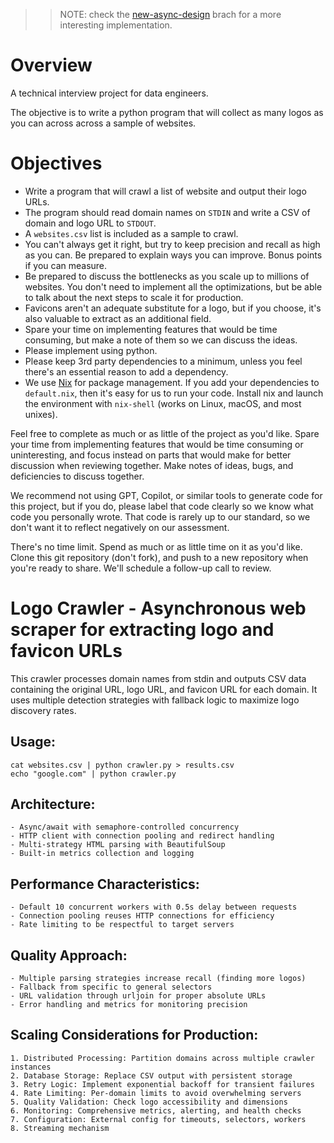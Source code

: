 >> NOTE: check the [new-async-design](https://github.com/luizpbraga/mixrank/tree/new-async-design) brach for a more interesting implementation. 

# Overview

A technical interview project for data engineers.

The objective is to write a python program that will collect as many logos as you can across across a sample of websites.


# Objectives

* Write a program that will crawl a list of website and output their logo URLs.
* The program should read domain names on `STDIN` and write a CSV of domain and logo URL to `STDOUT`.
* A `websites.csv` list is included as a sample to crawl.
* You can't always get it right, but try to keep precision and recall as high as you can. Be prepared to explain ways you can improve. Bonus points if you can measure.
* Be prepared to discuss the bottlenecks as you scale up to millions of websites. You don't need to implement all the optimizations, but be able to talk about the next steps to scale it for production.
* Favicons aren't an adequate substitute for a logo, but if you choose, it's also valuable to extract as an additional field.
* Spare your time on implementing features that would be time consuming, but make a note of them so we can discuss the ideas.
* Please implement using python.
* Please keep 3rd party dependencies to a minimum, unless you feel there's an essential reason to add a dependency.
* We use [Nix](https://nixos.org/nix/) for package management. If you add your dependencies to `default.nix`, then it's easy for us to run your code. Install nix and launch the environment with `nix-shell` (works on Linux, macOS, and most unixes).

Feel free to complete as much or as little of the project as you'd like. Spare your time from implementing features that would be time consuming or uninteresting, and focus instead on parts that would make for better discussion when reviewing together. Make notes of ideas, bugs, and deficiencies to discuss together.

We recommend not using GPT, Copilot, or similar tools to generate code for this project, but if you do, please label that code clearly so we know what code you personally wrote. That code is rarely up to our standard, so we don't want it to reflect negatively on our assessment.

There's no time limit. Spend as much or as little time on it as you'd like. Clone this git repository (don't fork), and push to a new repository when you're ready to share. We'll schedule a follow-up call to review.


# Logo Crawler - Asynchronous web scraper for extracting logo and favicon URLs

This crawler processes domain names from stdin and outputs CSV data containing
the original URL, logo URL, and favicon URL for each domain. It uses multiple
detection strategies with fallback logic to maximize logo discovery rates.

## Usage:
    cat websites.csv | python crawler.py > results.csv
    echo "google.com" | python crawler.py

## Architecture:
    - Async/await with semaphore-controlled concurrency
    - HTTP client with connection pooling and redirect handling
    - Multi-strategy HTML parsing with BeautifulSoup
    - Built-in metrics collection and logging

## Performance Characteristics:
    - Default 10 concurrent workers with 0.5s delay between requests
    - Connection pooling reuses HTTP connections for efficiency
    - Rate limiting to be respectful to target servers

## Quality Approach:
    - Multiple parsing strategies increase recall (finding more logos)
    - Fallback from specific to general selectors
    - URL validation through urljoin for proper absolute URLs
    - Error handling and metrics for monitoring precision

## Scaling Considerations for Production:
    1. Distributed Processing: Partition domains across multiple crawler instances
    2. Database Storage: Replace CSV output with persistent storage
    3. Retry Logic: Implement exponential backoff for transient failures
    4. Rate Limiting: Per-domain limits to avoid overwhelming servers
    5. Quality Validation: Check logo accessibility and dimensions
    6. Monitoring: Comprehensive metrics, alerting, and health checks
    7. Configuration: External config for timeouts, selectors, workers
    8. Streaming mechanism
